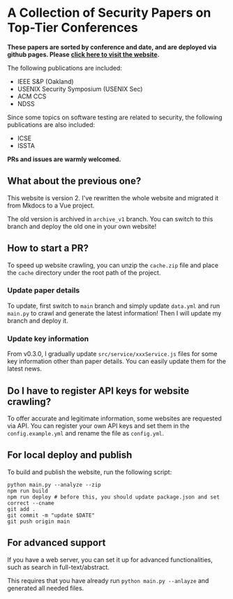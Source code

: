 # A Collection of Security Papers on Top-Tier Conferences

**These papers are sorted by conference and date, and are deployed via github pages. Please [click here to visit the website](https://sec.c01dkit.com).**

The following publications are included:

- IEEE S&P (Oakland)
- USENIX Security Symposium (USENIX Sec)
- ACM CCS
- NDSS

Since some topics on software testing are related to security, the following publications are also included:

- ICSE
- ISSTA

**PRs and issues are warmly welcomed.**

## What about the previous one?

This website is version 2. I've rewritten the whole website and migrated it from Mkdocs to a Vue project.

The old version is archived in `archive_v1` branch.
You can switch to this branch and deploy the old one in your own website! 

## How to start a PR?

To speed up website crawling, you can unzip the `cache.zip` file and place the `cache` directory under the root path of the project.

### Update paper details

To update, first switch to `main` branch and simply update `data.yml` and run `main.py` to crawl and generate the latest information! Then I will update my branch and deploy it.

### Update key information

From v0.3.0, I gradually update `src/service/xxxService.js` files for some key information other than paper details. You can easily update them for the latest news.

## Do I have to register API keys for website crawling?

To offer accurate and legitimate information, some websites are requested via API. 
You can register your own API keys and set them in the `config.example.yml` and rename the file as `config.yml`.

## For local deploy and publish

To build and publish the website, run the following script:

```shell
python main.py --analyze --zip
npm run build
npm run deploy # before this, you should update package.json and set correct --cname
git add .
git commit -m "update $DATE"
git push origin main
```

## For advanced support

If you have a web server, you can set it up for advanced functionalities, such as search in full-text/abstract.

This requires that you have already run `python main.py --anlayze` and generated all needed files.


